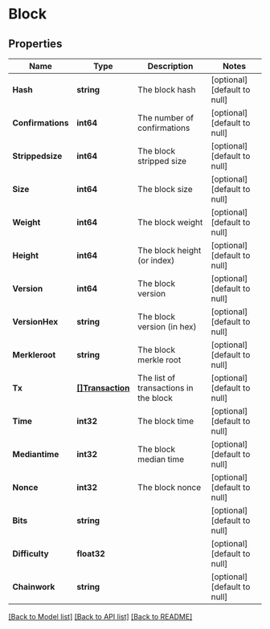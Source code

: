 # Block

## Properties
Name | Type | Description | Notes
------------ | ------------- | ------------- | -------------
**Hash** | **string** | The block hash | [optional] [default to null]
**Confirmations** | **int64** | The number of confirmations | [optional] [default to null]
**Strippedsize** | **int64** | The block stripped size | [optional] [default to null]
**Size** | **int64** | The block size | [optional] [default to null]
**Weight** | **int64** | The block weight | [optional] [default to null]
**Height** | **int64** | The block height (or index) | [optional] [default to null]
**Version** | **int64** | The block version | [optional] [default to null]
**VersionHex** | **string** | The block version (in hex) | [optional] [default to null]
**Merkleroot** | **string** | The block merkle root | [optional] [default to null]
**Tx** | [**[]Transaction**](Transaction.md) | The list of transactions in the block | [optional] [default to null]
**Time** | **int32** | The block time | [optional] [default to null]
**Mediantime** | **int32** | The block median time | [optional] [default to null]
**Nonce** | **int32** | The block nonce | [optional] [default to null]
**Bits** | **string** |  | [optional] [default to null]
**Difficulty** | **float32** |  | [optional] [default to null]
**Chainwork** | **string** |  | [optional] [default to null]

[[Back to Model list]](../README.md#documentation-for-models) [[Back to API list]](../README.md#documentation-for-api-endpoints) [[Back to README]](../README.md)


